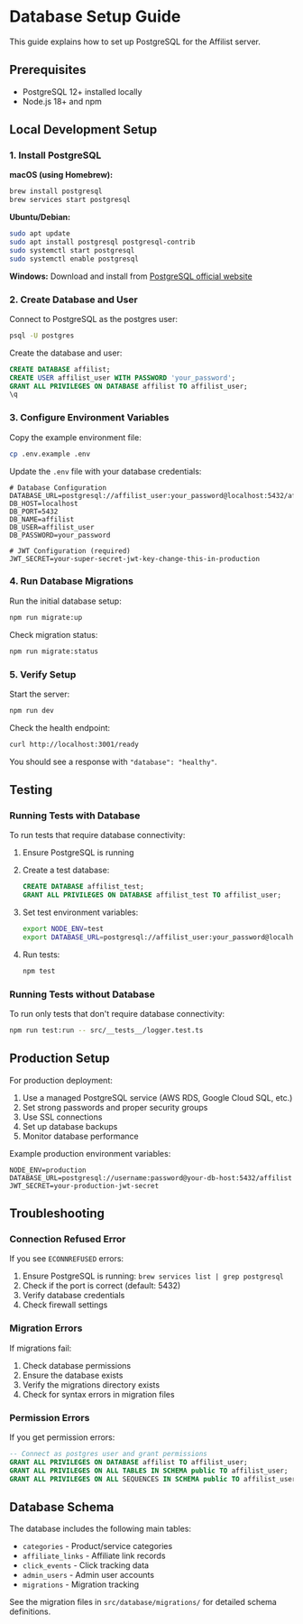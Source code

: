 # Database Setup Guide

This guide explains how to set up PostgreSQL for the Affilist server.

## Prerequisites

- PostgreSQL 12+ installed locally
- Node.js 18+ and npm

## Local Development Setup

### 1. Install PostgreSQL

**macOS (using Homebrew):**
```bash
brew install postgresql
brew services start postgresql
```

**Ubuntu/Debian:**
```bash
sudo apt update
sudo apt install postgresql postgresql-contrib
sudo systemctl start postgresql
sudo systemctl enable postgresql
```

**Windows:**
Download and install from [PostgreSQL official website](https://www.postgresql.org/download/windows/)

### 2. Create Database and User

Connect to PostgreSQL as the postgres user:
```bash
psql -U postgres
```

Create the database and user:
```sql
CREATE DATABASE affilist;
CREATE USER affilist_user WITH PASSWORD 'your_password';
GRANT ALL PRIVILEGES ON DATABASE affilist TO affilist_user;
\q
```

### 3. Configure Environment Variables

Copy the example environment file:
```bash
cp .env.example .env
```

Update the `.env` file with your database credentials:
```env
# Database Configuration
DATABASE_URL=postgresql://affilist_user:your_password@localhost:5432/affilist
DB_HOST=localhost
DB_PORT=5432
DB_NAME=affilist
DB_USER=affilist_user
DB_PASSWORD=your_password

# JWT Configuration (required)
JWT_SECRET=your-super-secret-jwt-key-change-this-in-production
```

### 4. Run Database Migrations

Run the initial database setup:
```bash
npm run migrate:up
```

Check migration status:
```bash
npm run migrate:status
```

### 5. Verify Setup

Start the server:
```bash
npm run dev
```

Check the health endpoint:
```bash
curl http://localhost:3001/ready
```

You should see a response with `"database": "healthy"`.

## Testing

### Running Tests with Database

To run tests that require database connectivity:

1. Ensure PostgreSQL is running
2. Create a test database:
   ```sql
   CREATE DATABASE affilist_test;
   GRANT ALL PRIVILEGES ON DATABASE affilist_test TO affilist_user;
   ```

3. Set test environment variables:
   ```bash
   export NODE_ENV=test
   export DATABASE_URL=postgresql://affilist_user:your_password@localhost:5432/affilist_test
   ```

4. Run tests:
   ```bash
   npm test
   ```

### Running Tests without Database

To run only tests that don't require database connectivity:
```bash
npm run test:run -- src/__tests__/logger.test.ts
```

## Production Setup

For production deployment:

1. Use a managed PostgreSQL service (AWS RDS, Google Cloud SQL, etc.)
2. Set strong passwords and proper security groups
3. Use SSL connections
4. Set up database backups
5. Monitor database performance

Example production environment variables:
```env
NODE_ENV=production
DATABASE_URL=postgresql://username:password@your-db-host:5432/affilist
JWT_SECRET=your-production-jwt-secret
```

## Troubleshooting

### Connection Refused Error

If you see `ECONNREFUSED` errors:
1. Ensure PostgreSQL is running: `brew services list | grep postgresql`
2. Check if the port is correct (default: 5432)
3. Verify database credentials
4. Check firewall settings

### Migration Errors

If migrations fail:
1. Check database permissions
2. Ensure the database exists
3. Verify the migrations directory exists
4. Check for syntax errors in migration files

### Permission Errors

If you get permission errors:
```sql
-- Connect as postgres user and grant permissions
GRANT ALL PRIVILEGES ON DATABASE affilist TO affilist_user;
GRANT ALL PRIVILEGES ON ALL TABLES IN SCHEMA public TO affilist_user;
GRANT ALL PRIVILEGES ON ALL SEQUENCES IN SCHEMA public TO affilist_user;
```

## Database Schema

The database includes the following main tables:

- `categories` - Product/service categories
- `affiliate_links` - Affiliate link records
- `click_events` - Click tracking data
- `admin_users` - Admin user accounts
- `migrations` - Migration tracking

See the migration files in `src/database/migrations/` for detailed schema definitions.